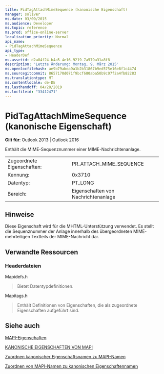 ```yaml
---
title: PidTagAttachMimeSequence (kanonische Eigenschaft)
manager: soliver
ms.date: 03/09/2015
ms.audience: Developer
ms.topic: reference
ms.prod: office-online-server
localization_priority: Normal
api_name:
- PidTagAttachMimeSequence
api_type:
- HeaderDef
ms.assetid: d2a84f24-b4a5-4e16-9219-7a579a31a8f8
description: 'Letzte Änderung: Montag, 9. März 2015'
ms.openlocfilehash: ae9b79abea9a1b2b31867b9ed575e16e8f1c4474
ms.sourcegitcommit: 8657170d071f9bcf680aba50b9c07f2a4fb82283
ms.translationtype: MT
ms.contentlocale: de-DE
ms.lasthandoff: 04/28/2019
ms.locfileid: "33412471"
---
```

# <a name="pidtagattachmimesequence-canonical-property"></a>PidTagAttachMimeSequence (kanonische Eigenschaft)

  
  
**Gilt für**: Outlook 2013 | Outlook 2016 
  
Enthält die MIME-Sequenznummer einer MIME-Nachrichtenanlage.
  
|||
|:-----|:-----|
|Zugeordnete Eigenschaften:  <br/> |PR_ATTACH_MIME_SEQUENCE  <br/> |
|Kennung:  <br/> |0x3710  <br/> |
|Datentyp:  <br/> |PT_LONG  <br/> |
|Bereich:  <br/> |Eigenschaften von Nachrichtenanlage  <br/> |
   
## <a name="remarks"></a>Hinweise

Diese Eigenschaft wird für die MHTML-Unterstützung verwendet. Es stellt die Sequenznummer der Anlage innerhalb des übergeordneten MIME-mehrteiligen Textteils der MIME-Nachricht dar.
  
## <a name="related-resources"></a>Verwandte Ressourcen

### <a name="header-files"></a>Headerdateien

Mapidefs.h
  
> Bietet Datentypdefinitionen.
    
Mapitags.h
  
> Enthält Definitionen von Eigenschaften, die als zugeordnete Eigenschaften aufgeführt sind.
    
## <a name="see-also"></a>Siehe auch



[MAPI-Eigenschaften](mapi-properties.md)
  
[KANONISCHE EIGENSCHAFTEN VON MAPI](mapi-canonical-properties.md)
  
[Zuordnen kanonischer Eigenschaftsnamen zu MAPI-Namen](mapping-canonical-property-names-to-mapi-names.md)
  
[Zuordnen von MAPI-Namen zu kanonischen Eigenschaftennamen](mapping-mapi-names-to-canonical-property-names.md)

